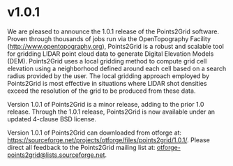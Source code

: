 # v1.0.1

We are pleased to announce the 1.0.1 release of the Points2Grid software.
Proven through thousands of jobs run via the OpenTopography Facility (http://www.opentopography.org), Points2Grid is a robust and scalable tool for gridding LIDAR point cloud data to generate Digital Elevation Models (DEM).
Points2Grid uses a local gridding method to compute grid cell elevation using a neighborhood defined around each cell based on a search radius provided by the user.
The local gridding approach employed by Points2Grid is most effective in situations where LIDAR shot densities exceed the resolution of the grid to be produced from these data.

Version 1.0.1 of Points2Grid is a minor release, adding to the prior 1.0 release.
Through the 1.0.1 release, Points2Grid is now available under an updated 4-clause BSD license.

Version 1.0.1 of Points2Grid can downloaded from otforge at: https://sourceforge.net/projects/otforge/files/points2grid/1.0.1/.
Please direct all feedback to the Points2Grid mailing list at: otforge-points2grid@lists.sourceforge.net.
